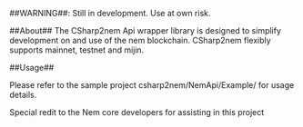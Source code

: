 ##WARNING##: Still in development. Use at own risk.

##About##
The CSharp2nem Api wrapper library is designed to simplify development on and use of the nem blockchain. CSharp2nem flexibly supports mainnet, testnet and mijin.

##Usage##

Please refer to the sample project csharp2nem/NemApi/Example/ for usage details.

Special redit to the Nem core developers for assisting in this project

